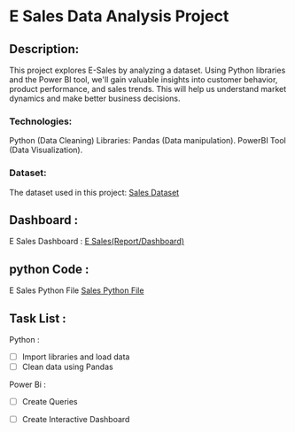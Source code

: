 # E Sales Data Analysis Project

## Description:

This project explores E-Sales by analyzing a dataset. Using Python libraries and the Power BI tool, we'll gain valuable insights into customer behavior, product performance, and sales trends. This will help us understand market dynamics and make better business decisions.

### Technologies:

Python (Data Cleaning)
Libraries: Pandas (Data manipulation).
PowerBI Tool (Data Visualization).

### Dataset:
The dataset used in this project: 
<a href = "https://github.com/thokalkajal52/E-Sales-Analysis-Dashboard/blob/main/sales.csv">Sales Dataset</a>

## Dashboard :
E Sales Dashboard : 
<a href = "https://github.com/thokalkajal52/E-Sales-Analysis-Dashboard/blob/main/sales%20data%20analytics%20project.pbix">E Sales(Report/Dashboard)</a>

## python Code :
E Sales Python File
<a href = "https://github.com/thokalkajal52/E-Sales-Analysis-Dashboard/blob/main/SalesAnalysis.py">Sales Python File</a>

## Task List :
Python : 
- [ ] Import libraries and load data
- [ ] Clean  data using Pandas
       
Power Bi :
- [ ] Create Queries 
- [ ] Create Interactive Dashboard
      
